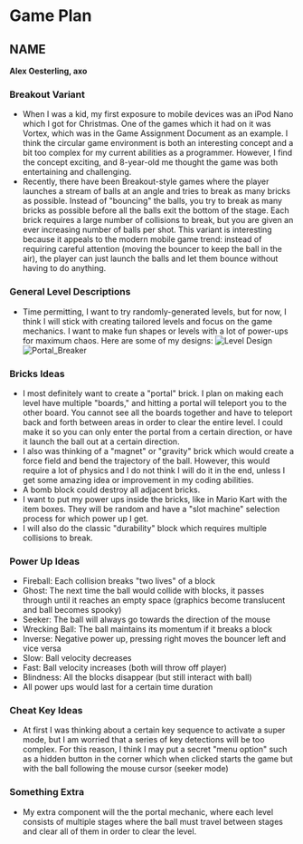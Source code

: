 # Game Plan
## NAME
**Alex Oesterling, axo**

### Breakout Variant
- When I was a kid, my first exposure to mobile devices was an iPod Nano which I got for Christmas.
One of the games which it had on it was Vortex, which was in the Game Assignment Document as
an example. I think the circular game environment is both an interesting concept and a bit too complex for
my current abilities as a programmer. However, I find the concept exciting, and 8-year-old me 
thought the game was both entertaining and challenging.
- Recently, there have been Breakout-style games where the player launches a stream of balls at an angle
and tries to break as many bricks as possible. Instead of "bouncing" the balls, you try to break as
many bricks as possible before all the balls exit the bottom of the stage. Each brick requires
a large number of collisions to break, but you are given an ever increasing number of balls per 
shot. This variant is interesting because it appeals to the modern mobile game trend:
instead of requiring careful attention (moving the bouncer to keep the ball in the air),
the player can just launch the balls and let them bounce without having to do anything.
### General Level Descriptions
- Time permitting, I want to try randomly-generated levels, but for now, I think I will stick with creating tailored levels 
and focus on the game mechanics. I want to make fun shapes or levels with a lot of power-ups for 
maximum chaos. Here are some of my designs:
![Level Design](Level_Idea.png)
![Portal_Breaker](Portal_Breaker.png)
### Bricks Ideas
- I most definitely want to create a "portal" brick. I plan on making each level have multiple "boards,"
and hitting a portal will teleport you to the other board. You cannot see all the boards together
and have to teleport back and forth between areas in order to clear the entire level. I could make it so 
you can only enter the portal from a certain direction, or have it launch the ball out at a certain direction.
- I also was thinking of a "magnet" or "gravity" brick which would create a force field and bend the trajectory of the
ball. However, this would require a lot of physics and I do not think I will do it in the end,
unless I get some amazing idea or improvement in my coding abilities.
- A bomb block could destroy all adjacent bricks.
- I want to put my power ups inside the bricks, like in Mario Kart with the item boxes. They will
be random and have a "slot machine" selection process for which power up I get.
- I will also do the classic "durability" block which requires multiple collisions to break.
### Power Up Ideas
- Fireball: Each collision breaks "two lives" of a block
- Ghost: The next time the ball would collide with blocks, it passes through until it reaches an empty space
 (graphics become translucent and ball becomes spooky)
 - Seeker: The ball will always go towards the direction of the mouse
 - Wrecking Ball: The ball maintains its momentum if it breaks a block
 - Inverse: Negative power up, pressing right moves the bouncer left and vice versa
 - Slow: Ball velocity decreases
 - Fast: Ball velocity increases (both will throw off player)
 - Blindness: All the blocks disappear (but still interact with ball)
 - All power ups would last for a certain time duration

### Cheat Key Ideas
- At first I was thinking about a certain key sequence to activate a super mode, but I am worried that 
a series of key detections will be too complex. For this reason, I think I may put a secret 
"menu option" such as a hidden button in the corner
which when clicked starts the game but with the ball following the mouse cursor (seeker mode)
### Something Extra
- My extra component will the the portal mechanic, where each level consists of multiple stages where the ball must 
travel between stages and clear all of them in order to clear the level.
